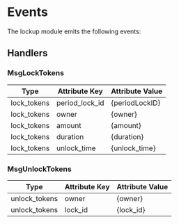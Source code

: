 <!--
order: 4
-->

# Events

The lockup module emits the following events:
## Handlers

### MsgLockTokens

| Type                | Attribute Key       | Attribute Value |
| ------------------- | ------------------- | --------------- |
| lock_tokens         | period_lock_id      | {periodLockID}  |
| lock_tokens         | owner               | {owner}         |
| lock_tokens         | amount              | {amount}        |
| lock_tokens         | duration            | {duration}      |
| lock_tokens         | unlock_time         | {unlock_time}   |

### MsgUnlockTokens

| Type          | Attribute Key | Attribute Value |
| ------------- | ------------- | --------------- |
| unlock_tokens | owner         | {owner}         |
| unlock_tokens | lock_id       | {lock_id}       |
